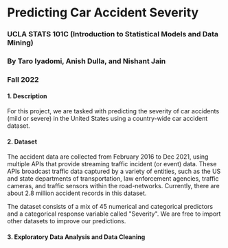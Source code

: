 # Predicting Car Accident Severity
### UCLA STATS 101C (Introduction to Statistical Models and Data Mining) 
### By Taro Iyadomi, Anish Dulla, and Nishant Jain  
### Fall 2022
  
#### 1. **Description**

For this project, we are tasked with predicting the severity of car accidents (mild or severe) in the United States using a country-wide car accident dataset.   

#### 2. **Dataset**

The accident data are collected from February 2016 to Dec 2021, using multiple APIs that provide streaming traffic incident (or event) data. These APIs broadcast traffic data captured by a variety of entities, such as the US and state departments of transportation, law enforcement agencies, traffic cameras, and traffic sensors within the road-networks. Currently, there are about 2.8 million accident records in this dataset.  

The dataset consists of a mix of 45 numerical and categorical predictors and a categorical response variable called "Severity". We are free to import other datasets to improve our predictions.  

#### 3. **Exploratory Data Analysis and Data Cleaning**
